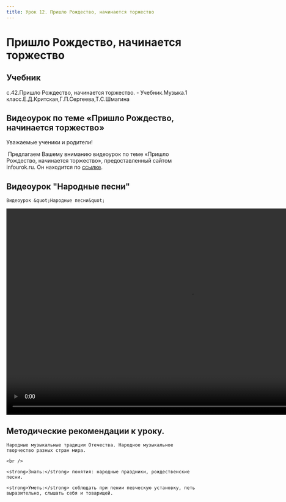 ```yaml
---
title: Урок 12. Пришло Рождество, начинается торжество
---
```


# Пришло Рождество, начинается торжество

## Учебник

с.42.Пришло Рождество, начинается торжество. - Учебник.Музыка.1 класс.Е.Д.Критская,Г.П.Сергеева,Т.С.Шмагина

## Видеоурок по теме «Пришло Рождество, начинается торжество»

<p>Уважаемые ученики и родители!&nbsp;</p>
<p>&nbsp;Предлагаем Вашему вниманию видеоурок по теме &laquo;Пришло Рождество, начинается торжество&raquo;, предоставленный сайтом infourok.ru. Он находится по <a href="https://www.youtube.com/watch?v=8o9WsNj7cSI">ссылке</a>.</p>

## Видеоурок "Народные песни"

<p>
	Видеоурок &quot;Народные песни&quot;
</p>


<video width="960" height="540" controls>
  <source src="https://vod-progressive.akamaized.net/exp=1667466816~acl=%2Fvimeo-prod-skyfire-std-us%2F01%2F4901%2F13%2F349507986%2F1413037646.mp4~hmac=b6c0d8b31653e0ab39c92cb2b1434b83a36213e10e987096e0aa6a76c009f40e/vimeo-prod-skyfire-std-us/01/4901/13/349507986/1413037646.mp4" type="video/mp4">
Your browser does not support the video tag.
</video>


## Методические рекомендации к уроку.

<p>
	Народные музыкальные традиции Отечества. Народное музыкальное творчество разных стран мира. 
</p>
<p>
	<br /> 
</p>
<p>
	<strong>Знать:</strong> понятия: народные праздники, рождественские песни. 
</p>
<p>
	<strong>Уметь:</strong> соблюдать при пении певческую установку, петь выразительно, слышать себя и товарищей.
</p>